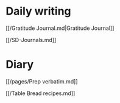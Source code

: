 # Daily writing

[[/Gratitude Journal.md|Gratitude Journal]]

[[/SD-Journals.md]] 

# Diary 
 
[[/pages/Prep verbatim.md]]

[[/Table Bread recipes.md]]
